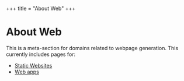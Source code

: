 +++
title = "About Web"
+++

# About Web
This is a meta-section for domains related to webpage generation. This currently includes pages for:
- [Static Websites](../static_websites#staticwebsites)
- [Web apps](../web_apps#web_apps)